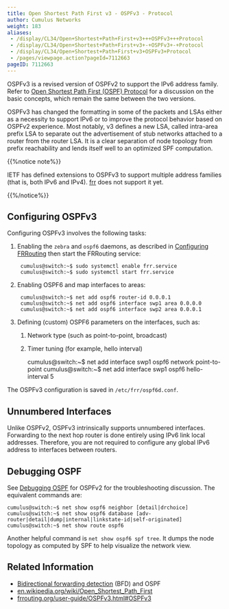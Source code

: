 ```yaml
---
title: Open Shortest Path First v3 - OSPFv3 - Protocol
author: Cumulus Networks
weight: 183
aliases:
 - /display/CL34/Open+Shortest+Path+First+v3+++OSPFv3+++Protocol
 - /display/CL34/Open+Shortest+Path+First+v3+-+OSPFv3+-+Protocol
 - /display/CL34/Open+Shortest+Path+First+v3+OSPFv3+Protocol
 - /pages/viewpage.action?pageId=7112663
pageID: 7112663
---
```

OSPFv3 is a revised version of OSPFv2 to support the IPv6 address
family. Refer to 
[Open Shortest Path First (OSPF) Protocol](/cumulus-linux-343/Layer-Three/Open-Shortest-Path-First-OSPF-Protocol)
for a discussion on the basic concepts, which remain the same between
the two versions.

OSPFv3 has changed the formatting in some of the packets and LSAs either
as a necessity to support IPv6 or to improve the protocol behavior based
on OSPFv2 experience. Most notably, v3 defines a new LSA, called
intra-area prefix LSA to separate out the advertisement of stub networks
attached to a router from the router LSA. It is a clear separation of
node topology from prefix reachability and lends itself well to an
optimized SPF computation.

{{%notice note%}}

IETF has defined extensions to OSPFv3 to support multiple address
families (that is, both IPv6 and IPv4).
[frr](/cumulus-linux-343/Layer-Three/FRRouting-Overview/) does
not support it yet.

{{%/notice%}}

## Configuring OSPFv3

Configuring OSPFv3 involves the following tasks:

1. Enabling the `zebra` and `ospf6` daemons, as described in
   [Configuring FRRouting](/cumulus-linux-343/Layer-Three/Configuring-FRRouting/)
   then start the FRRouting service:

        cumulus@switch:~$ sudo systemctl enable frr.service
        cumulus@switch:~$ sudo systemctl start frr.service

2. Enabling OSPF6 and map interfaces to areas:

        cumulus@switch:~$ net add ospf6 router-id 0.0.0.1
        cumulus@switch:~$ net add ospf6 interface swp1 area 0.0.0.0
        cumulus@switch:~$ net add ospf6 interface swp2 area 0.0.0.1

3. Defining (custom) OSPF6 parameters on the interfaces, such as:

   1. Network type (such as point-to-point, broadcast)

   2. Timer tuning (for example, hello interval)

        cumulus@switch:~$ net add interface swp1 ospf6 network point-to-point
        cumulus@switch:~$ net add interface swp1 ospf6 hello-interval 5

The OSPFv3 configuration is saved in `/etc/frr/ospf6d.conf`.

## Unnumbered Interfaces

Unlike OSPFv2, OSPFv3 intrinsically supports unnumbered interfaces.
Forwarding to the next hop router is done entirely using IPv6 link local
addresses. Therefore, you are not required to configure any global IPv6
address to interfaces between routers.

## Debugging OSPF

See [Debugging OSPF](/cumulus-linux-343/Layer-Three/Open-Shortest-Path-First-OSPF-Protocol/#debugging-ospf)
for OSPFv2 for the troubleshooting discussion. The equivalent commands are:

    cumulus@switch:~$ net show ospf6 neighbor [detail|drchoice]
    cumulus@switch:~$ net show ospf6 database [adv-router|detail|dump|internal|linkstate-id|self-originated]
    cumulus@switch:~$ net show route ospf6

Another helpful command is `net show ospf6 spf tree`. It dumps the node
topology as computed by SPF to help visualize the network view.

## Related Information

- [Bidirectional forwarding detection](/cumulus-linux-343/Layer-Three/Bidirectional-Forwarding-Detection-BFD)
    (BFD) and OSPF
- [en.wikipedia.org/wiki/Open\_Shortest\_Path\_First](http://en.wikipedia.org/wiki/Open_Shortest_Path_First)
- [frrouting.org/user-guide/OSPFv3.html\#OSPFv3](https://frrouting.org/user-guide/OSPFv3.html#OSPFv3)
